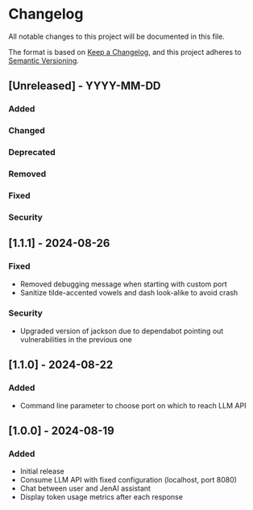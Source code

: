 # Changelog

All notable changes to this project will be documented in this file.

The format is based on [Keep a Changelog](https://keepachangelog.com/en/1.1.0/),
and this project adheres to [Semantic Versioning](https://semver.org/spec/v2.0.0.html).

## [Unreleased] - YYYY-MM-DD

### Added

### Changed

### Deprecated

### Removed

### Fixed

### Security


## [1.1.1] - 2024-08-26

### Fixed

- Removed debugging message when starting with custom port
- Sanitize tilde-accented vowels and dash look-alike to avoid crash

### Security

- Upgraded version of jackson due to dependabot pointing out vulnerabilities in the previous one


## [1.1.0] - 2024-08-22

### Added

- Command line parameter to choose port on which to reach LLM API


## [1.0.0] - 2024-08-19

### Added

- Initial release
- Consume LLM API with fixed configuration (localhost, port 8080)
- Chat between user and JenAI assistant
- Display token usage metrics after each response

